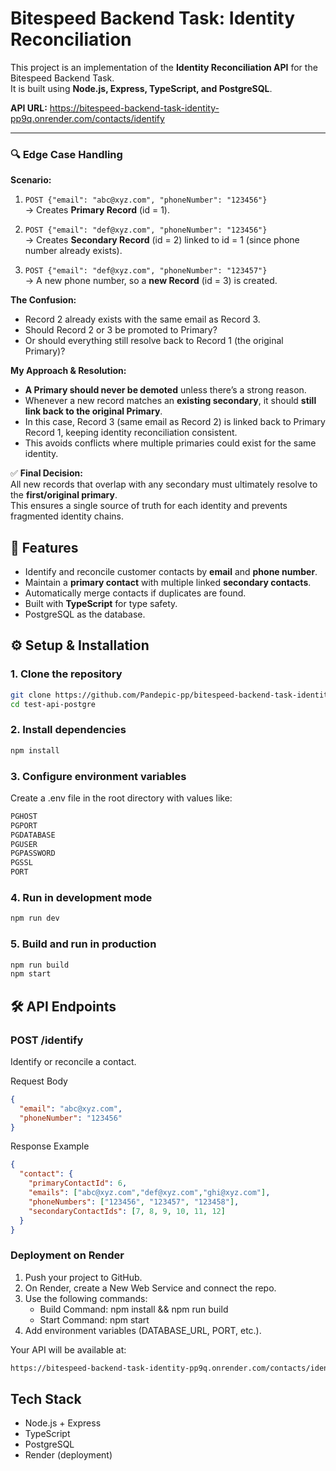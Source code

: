 # Bitespeed Backend Task: Identity Reconciliation

This project is an implementation of the **Identity Reconciliation API** for the Bitespeed Backend Task.  
It is built using **Node.js, Express, TypeScript, and PostgreSQL**.

**API URL:** https://bitespeed-backend-task-identity-pp9q.onrender.com/contacts/identify

---

### 🔍 Edge Case Handling

**Scenario:**

1. `POST {"email": "abc@xyz.com", "phoneNumber": "123456"}`  
   → Creates **Primary Record** (id = 1).

2. `POST {"email": "def@xyz.com", "phoneNumber": "123456"}`  
   → Creates **Secondary Record** (id = 2) linked to id = 1 (since phone number already exists).

3. `POST {"email": "def@xyz.com", "phoneNumber": "123457"}`  
   → A new phone number, so a **new Record** (id = 3) is created.

**The Confusion:**  
- Record 2 already exists with the same email as Record 3.  
- Should Record 2 or 3 be promoted to Primary?  
- Or should everything still resolve back to Record 1 (the original Primary)?

**My Approach & Resolution:**  
- **A Primary should never be demoted** unless there’s a strong reason.  
- Whenever a new record matches an **existing secondary**, it should **still link back to the original Primary**.  
- In this case, Record 3 (same email as Record 2) is linked back to Primary Record 1, keeping identity reconciliation consistent.  
- This avoids conflicts where multiple primaries could exist for the same identity.

✅ **Final Decision:**  
All new records that overlap with any secondary must ultimately resolve to the **first/original primary**.  
This ensures a single source of truth for each identity and prevents fragmented identity chains.

## 🚀 Features
- Identify and reconcile customer contacts by **email** and **phone number**.
- Maintain a **primary contact** with multiple linked **secondary contacts**.
- Automatically merge contacts if duplicates are found.
- Built with **TypeScript** for type safety.
- PostgreSQL as the database.

## ⚙️ Setup & Installation

### 1. Clone the repository

```bash
git clone https://github.com/Pandepic-pp/bitespeed-backend-task-identity-reconcilation.git
cd test-api-postgre
```

### 2. Install dependencies

```bash
npm install
```

### 3. Configure environment variables

Create a .env file in the root directory with values like:

```bash
PGHOST
PGPORT
PGDATABASE
PGUSER
PGPASSWORD
PGSSL
PORT
```

### 4. Run in development mode

```bash
npm run dev
```

### 5. Build and run in production

```bash
npm run build
npm start
```

## 🛠️ API Endpoints

### POST /identify
Identify or reconcile a contact.

Request Body
```json
{
  "email": "abc@xyz.com",
  "phoneNumber": "123456"
}
```

Response Example
```json
{
  "contact": {
    "primaryContactId": 6,
    "emails": ["abc@xyz.com","def@xyz.com","ghi@xyz.com"],
    "phoneNumbers": ["123456", "123457", "123458"],
    "secondaryContactIds": [7, 8, 9, 10, 11, 12]
  }
}
```

### Deployment on Render
<ol>
<li>Push your project to GitHub.</li>
<li>On Render, create a New Web Service and connect the repo.</li>
<li>Use the following commands:
  <ul>
    <li>Build Command: npm install && npm run build</li>
    <li>Start Command: npm start</li>
  </ul>
  </li>
<li>Add environment variables (DATABASE_URL, PORT, etc.).</li>
</ol>

Your API will be available at:
```bash
https://bitespeed-backend-task-identity-pp9q.onrender.com/contacts/identify
```

## Tech Stack
<ul>
  <li>Node.js + Express</li>
  <li>TypeScript</li>
  <li>PostgreSQL</li>
  <li>Render (deployment)</li>
</ul>
